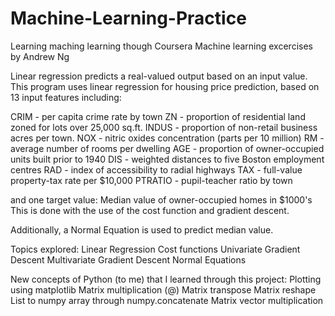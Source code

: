 # Machine-Learning-Practice
Learning maching learning though Coursera Machine learning excercises by Andrew Ng

Linear regression predicts a real-valued output based on an input value. 
This program uses linear regression for housing price prediction, based on 13 input features including:

CRIM - per capita crime rate by town
ZN - proportion of residential land zoned for lots over 25,000 sq.ft.
INDUS - proportion of non-retail business acres per town.
NOX - nitric oxides concentration (parts per 10 million)
RM - average number of rooms per dwelling
AGE - proportion of owner-occupied units built prior to 1940
DIS - weighted distances to five Boston employment centres
RAD - index of accessibility to radial highways
TAX - full-value property-tax rate per $10,000
PTRATIO - pupil-teacher ratio by town

and one target value: Median value of owner-occupied homes in $1000's
This is done with the use of the cost function and gradient descent. 

Additionally, a Normal Equation is used to predict median value.

Topics explored:
Linear Regression
Cost functions
Univariate Gradient Descent
Multivariate Gradient Descent
Normal Equations

New concepts of Python (to me) that I learned through this project:
Plotting using matplotlib
Matrix multiplication (@)
Matrix transpose
Matrix reshape
List to numpy array through numpy.concatenate
Matrix vector multiplication
